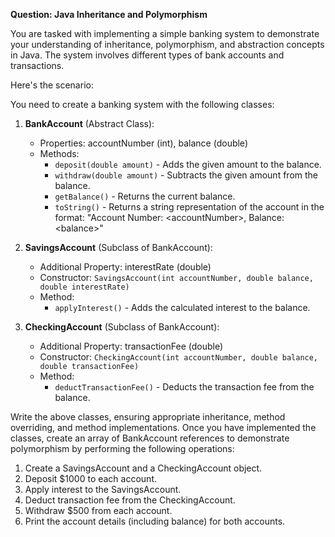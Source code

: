 **Question: Java Inheritance and Polymorphism**

You are tasked with implementing a simple banking system to demonstrate your understanding of inheritance, polymorphism, and abstraction concepts in Java. The system involves different types of bank accounts and transactions.

Here's the scenario:

You need to create a banking system with the following classes:

1. **BankAccount** (Abstract Class):
   - Properties: accountNumber (int), balance (double)
   - Methods:
     - `deposit(double amount)` - Adds the given amount to the balance.
     - `withdraw(double amount)` - Subtracts the given amount from the balance.
     - `getBalance()` - Returns the current balance.
     - `toString()` - Returns a string representation of the account in the format: "Account Number: \<accountNumber\>, Balance: \<balance\>"

2. **SavingsAccount** (Subclass of BankAccount):
   - Additional Property: interestRate (double)
   - Constructor: `SavingsAccount(int accountNumber, double balance, double interestRate)`
   - Method:
     - `applyInterest()` - Adds the calculated interest to the balance.

3. **CheckingAccount** (Subclass of BankAccount):
   - Additional Property: transactionFee (double)
   - Constructor: `CheckingAccount(int accountNumber, double balance, double transactionFee)`
   - Method:
     - `deductTransactionFee()` - Deducts the transaction fee from the balance.

Write the above classes, ensuring appropriate inheritance, method overriding, and method implementations. Once you have implemented the classes, create an array of BankAccount references to demonstrate polymorphism by performing the following operations:

1. Create a SavingsAccount and a CheckingAccount object.
2. Deposit $1000 to each account.
3. Apply interest to the SavingsAccount.
4. Deduct transaction fee from the CheckingAccount.
5. Withdraw $500 from each account.
6. Print the account details (including balance) for both accounts.
